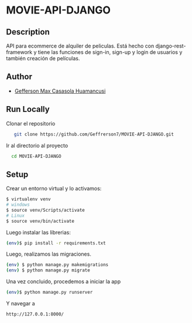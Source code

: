 # MOVIE-API-DJANGO

## Description
API para ecommerce de alquiler de peliculas. Está hecho con django-rest-framework y tiene las funciones de sign-in, sign-up y login de usuarios y también creación de películas.

## Author
- [Gefferson Max Casasola Huamancusi](https://www.github.com/Geffrerson7)

## Run Locally

Clonar el repositorio

```bash
   git clone https://github.com/Geffrerson7/MOVIE-API-DJANGO.git
```

Ir al directorio al proyecto

```bash
  cd MOVIE-API-DJANGO
```

## Setup
Crear un entorno virtual y lo activamos:

```sh
$ virtualenv venv
# windows
$ source venv/Scripts/activate
# Linux
$ source venv/bin/activate
```

Luego instalar las librerias:

```sh
(env)$ pip install -r requirements.txt
```

Luego, realizamos las migraciones.
```sh
(env) $ python manage.py makemigrations
(env) $ python manage.py migrate
```

Una vez concluido, procedemos a iniciar la app
```sh
(env)$ python manage.py runserver
```
Y navegar a
```sh
http://127.0.0.1:8000/
```
